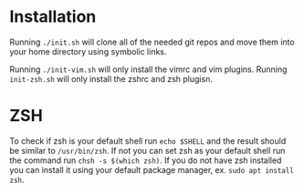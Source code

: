 # Installation

Running ```./init.sh``` will clone all of the needed git repos and move them into your home directory using symbolic links.

Running ```./init-vim.sh``` will only install the vimrc and vim plugins.
Running ```init-zsh.sh``` will only install the zshrc and zsh plugisn.

# ZSH

To check if zsh is your default shell run ```echo $SHELL``` and the result should be similar to ```/usr/bin/zsh```. If not you can set zsh as your default shell run the command run ```chsh -s $(which zsh)```. If you do not have zsh installed you can install it using your default package manager, ex. ```sudo apt install zsh```.

